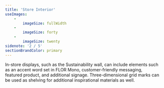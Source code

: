 ```yaml
---
title: 'Store Interior'
useImages:
    -
        imageSize: fullWidth
    -
        imageSize: forty
    -
        imageSize: twenty
sidenote: '2 / 5'
sectionBrandColor: primary
---
```


In-store displays, such as the Sustainability wall, can include elements such as an accent word set in FLOR Mono, customer-friendly messaging, featured product, and additional signage. Three-dimensional grid marks can be used as shelving for additional inspirational materials as well. 
